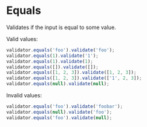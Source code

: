 # Equals

Validates if the input is equal to some value.

Valid values:

```js
validator.equals('foo').validate('foo');
validator.equals(1).validate('1');
validator.equals(1).validate(1);
validator.equals([]).validate([]);
validator.equals([1, 2, 3]).validate([1, 2, 3]);
validator.equals([1, 2, 3]).validate(['1', 2, 3]);
validator.equals(null).validate(null);
```

Invalid values:

```js
validator.equals('foo').validate('foobar');
validator.equals(null).validate('foo');
validator.equals('foo').validate(null);
```
